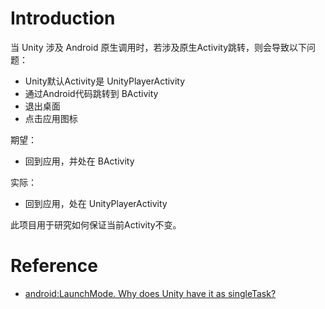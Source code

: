 # Introduction

当 Unity 涉及 Android 原生调用时，若涉及原生Activity跳转，则会导致以下问题：

- Unity默认Activity是 UnityPlayerActivity
- 通过Android代码跳转到 BActivity
- 退出桌面
- 点击应用图标

期望：

- 回到应用，并处在 BActivity

实际：

- 回到应用，处在 UnityPlayerActivity

此项目用于研究如何保证当前Activity不变。

# Reference

- [android:LaunchMode. Why does Unity have it as singleTask?](https://forum.unity.com/threads/android-launchmode-why-does-unity-have-it-as-singletask.992683/)